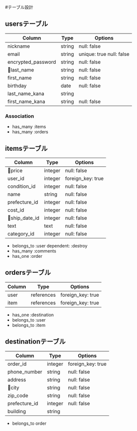 #テーブル設計

## usersテーブル

| Column    | Type       | Options                            |
| --------  | ---------- | ---------------------------------- |
| nickname  | string     | null: false                        |
| email     | string     | unique: true  null: false          |
| encrypted_password  | string     | null: false              |
| last_name | string     | null: false                        |
| first_name| string     | null: false                        |
| birthday  | date       | null: false                        | 
| last_name_kana| string| | null: false                       |
| first_name_kana| string| null: false                        |

### Association

- has_many :items
- has_many :orders


## itemsテーブル

| Column    | Type       | Options                            |
| --------  | ---------- | ---------------------------------- |
| price     | integer    | null: false                        |
| user_id   | integer    | foreign_key: true                  |
| condition_id | integer    | null: false                     |
| name      | string     | null: false                        | 
| prefecture_id| integer    | null: false                     |
| cost_id   | integer    | null: false                        |
| ship_date_id | integer    | null: false                     |
| text      | text          | null: false                     |
| category_id  | integer        | null: false                 |

- belongs_to :user dependent: :destroy
- has_many :comments
- has_one :order


## ordersテーブル

| Column     | Type       | Options                            |
| --------   | ---------- | ---------------------------------- |
| user       | references | foreign_key: true                  |
| item       | references | foreign_key: true                  |

- has_one :destination
- belongs_to :user
- belongs_to :item

## destinationテーブル

| Column    | Type       | Options                            |
| --------  | ---------- | ---------------------------------- |
| order_id  | integer    |  foreign_key: true                 |
| phone_number| string    | null: false                       |   
| address   | string     | null: false                        |
| city      | string     | null: false                        |
| zip_code  | string     | null: false                        |
| prefecture_id | integer    | null: false                    | 
| building  | string     |                                    |

- belongs_to order
